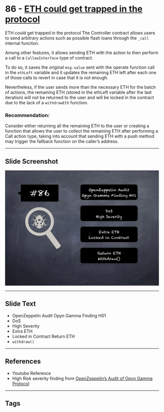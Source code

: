 
# 86 - [ETH could get trapped in the protocol](./ETH%20could%20get%20trapped%20in%20the%20protocol.md)

ETH could get trapped in the protocol The Controller contract allows users to send arbitrary actions such as possible flash loans through the `_call` internal function. 

Among other features, it allows sending ETH with the action to then perform a call to a `CalleeInterface` type of contract. 

To do so, it saves the original `msg.value` sent with the operate function call in the `ethLeft` variable and it updates the remaining ETH left after each one of those calls to revert in case that it is not enough. 

Nevertheless, if the user sends more than the necessary ETH for the batch of actions, the remaining ETH (stored in the ethLeft variable after the last iteration) will not be returned to the user and will be locked in the contract due to the lack of a `withdrawEth` function.

### Recommendation:
Consider either returning all the remaining ETH to the user or creating a function that allows the user to collect the remaining ETH after performing a Call action type, taking into account that sending ETH with a push method may trigger the fallback function on the caller’s address.
___
## Slide Screenshot
![086.png](../../images/7.%20Audit%20Findings%20101/086.png)
___
## Slide Text
- OpenZeppelin Audit Opyn Gamma Finding H01
- DoS
- High Severity
- Extra ETH
- Locked in Contract Return ETH
- `withdraw()`
___
## References
- Youtube Reference
- High Risk severity finding from [OpenZeppelin’s Audit of Opyn Gamma Protocol](https://blog.openzeppelin.com/opyn-gamma-protocol-audit/)
___
## Tags
